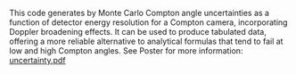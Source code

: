 This code generates by Monte Carlo Compton angle uncertainties as a function of detector energy resolution for a Compton camera, incorporating Doppler broadening effects. It can be used to produce tabulated data, offering a more reliable alternative to analytical formulas that tend to fail at low and high Compton angles.
See Poster for more information:
[uncertainty.pdf](https://github.com/user-attachments/files/21398443/uncertainty.pdf)

